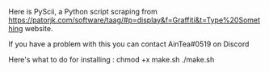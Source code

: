 Here is PyScii, a Python script scraping from https://patorjk.com/software/taag/#p=display&f=Graffiti&t=Type%20Something website.

If you have a problem with this you can contact AinTea#0519 on Discord


Here's what to do for installing :
chmod +x make.sh
./make.sh
